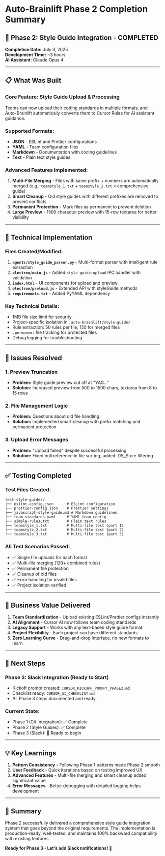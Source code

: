# Auto-Brainlift Phase 2 Completion Summary

## 🎉 Phase 2: Style Guide Integration - COMPLETED

**Completion Date:** July 3, 2025  
**Development Time:** ~3 hours  
**AI Assistant:** Claude Opus 4  

---

## 📋 What Was Built

### **Core Feature: Style Guide Upload & Processing**
Teams can now upload their coding standards in multiple formats, and Auto-Brainlift automatically converts them to Cursor Rules for AI assistant guidance.

### **Supported Formats:**
- **JSON** - ESLint and Prettier configurations
- **YAML** - Team configuration files  
- **Markdown** - Documentation with coding guidelines
- **Text** - Plain text style guides

### **Advanced Features Implemented:**
1. **Multi-File Merging** - Files with same prefix + numbers are automatically merged (e.g., `teamstyle_1.txt` + `teamstyle_2.txt` = comprehensive guide)
2. **Smart Cleanup** - Old style guides with different prefixes are removed to prevent conflicts
3. **Permanent Protection** - Mark files as permanent to prevent deletion
4. **Large Preview** - 1500 character preview with 15-row textarea for better visibility

---

## 🔧 Technical Implementation

### **Files Created/Modified:**
1. **`agents/style_guide_parser.py`** - Multi-format parser with intelligent rule extraction
2. **`electron/main.js`** - Added `style-guide:upload` IPC handler with validation
3. **`index.html`** - UI components for upload and preview
4. **`electron/preload.js`** - Extended API with styleGuide methods
5. **`requirements.txt`** - Added PyYAML dependency

### **Key Technical Details:**
- 1MB file size limit for security
- Project-specific isolation in `.auto-brainlift/style-guide/`
- Rule extraction: 50 rules per file, 150 for merged files
- `.permanent` file tracking for protected files
- Debug logging for troubleshooting

---

## 🐛 Issues Resolved

### **1. Preview Truncation**
- **Problem:** Style guide preview cut off at "YAG..."
- **Solution:** Increased preview from 500 to 1500 chars, textarea from 8 to 15 rows

### **2. File Management Logic**
- **Problem:** Questions about old file handling
- **Solution:** Implemented smart cleanup with prefix matching and permanent protection

### **3. Upload Error Messages**
- **Problem:** "Upload failed" despite successful processing
- **Solution:** Fixed null reference in file sorting, added .DS_Store filtering

---

## ✅ Testing Completed

### **Test Files Created:**
```
test-style-guides/
├── eslint-config.json      # ESLint configuration
├── prettier-config.json    # Prettier settings
├── javascript-style-guide.md # Markdown guidelines
├── team-standards.yaml     # YAML team config
├── simple-rules.txt        # Plain text rules
├── teamstyle_1.txt         # Multi-file test (part 1)
├── teamstyle_2.txt         # Multi-file test (part 2)
└── teamstyle_3.txt         # Multi-file test (part 3)
```

### **All Test Scenarios Passed:**
- ✅ Single file uploads for each format
- ✅ Multi-file merging (120+ combined rules)
- ✅ Permanent file protection
- ✅ Cleanup of old files
- ✅ Error handling for invalid files
- ✅ Project isolation verified

---

## 🎯 Business Value Delivered

1. **Team Standardization** - Upload existing ESLint/Prettier configs instantly
2. **AI Alignment** - Cursor AI now follows team coding standards
3. **Legacy Support** - Works with any text-based style guide format
4. **Project Flexibility** - Each project can have different standards
5. **Zero Learning Curve** - Drag-and-drop interface, no new formats to learn

---

## 🚀 Next Steps

### **Phase 3: Slack Integration** (Ready to Start)
- Kickoff prompt created: `CURSOR_KICKOFF_PROMPT_PHASE3.md`
- Checklist ready: `CURSOR_AI_CHECKLIST.md` 
- All Phase 3 steps documented and ready

### **Current State:**
- Phase 1 (Git Integration): ✅ Complete
- Phase 2 (Style Guides): ✅ Complete  
- Phase 3 (Slack): 🔄 Ready to begin

---

## 💡 Key Learnings

1. **Pattern Consistency** - Following Phase 1 patterns made Phase 2 smooth
2. **User Feedback** - Quick iterations based on testing improved UX
3. **Advanced Features** - Multi-file merging and smart cleanup added significant value
4. **Error Messages** - Better debugging with detailed logging helps development

---

## 🎊 Summary

Phase 2 successfully delivered a comprehensive style guide integration system that goes beyond the original requirements. The implementation is production-ready, well-tested, and maintains 100% backward compatibility with existing features.

**Ready for Phase 3 - Let's add Slack notifications!** 🚀 